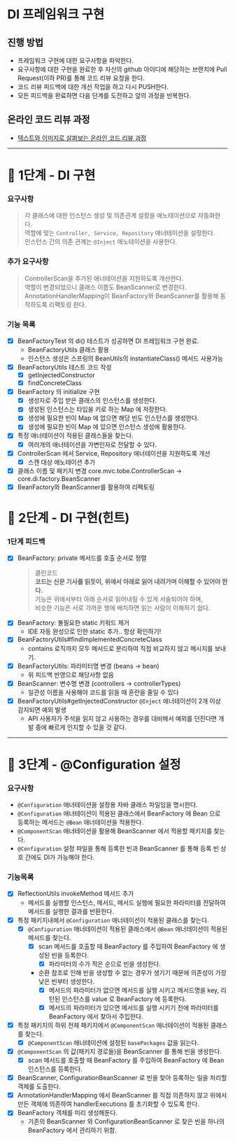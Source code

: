 # DI 프레임워크 구현
## 진행 방법
* 프레임워크 구현에 대한 요구사항을 파악한다.
* 요구사항에 대한 구현을 완료한 후 자신의 github 아이디에 해당하는 브랜치에 Pull Request(이하 PR)를 통해 코드 리뷰 요청을 한다.
* 코드 리뷰 피드백에 대한 개선 작업을 하고 다시 PUSH한다.
* 모든 피드백을 완료하면 다음 단계를 도전하고 앞의 과정을 반복한다.

## 온라인 코드 리뷰 과정
* [텍스트와 이미지로 살펴보는 온라인 코드 리뷰 과정](https://github.com/next-step/nextstep-docs/tree/master/codereview)

---

# 🚀 1단계 - DI 구현

### 요구사항
> 각 클래스에 대한 인스턴스 생성 및 의존관계 설정을 애노테이션으로 자동화한다.  
> 역할에 맞는 `Controller, Service, Repository` 애너테이션을 설정한다.  
> 인스턴스 간의 의존 관계는 `@Inject` 애노테이션을 사용한다.  

### 추가 요구사항
> ControllerScan을 추가된 애너테이션을 지원하도록 개선한다.  
> 역할이 변경되었으니 클래스 이름도 BeanScanner로 변경한다.  
> AnnotationHandlerMapping이 BeanFactory와 BeanScanner를 활용해 동작하도록 리팩토링 한다.  

### 기능 목록
- [x] BeanFactoryTest 의 di() 테스트가 성공하면 DI 프레임워크 구현 완료.
  - BeanFactoryUtils 클래스 활용
  - 인스턴스 생성은 스프링의 BeanUtils의 instantiateClass() 메서드 사용가능
- [x] BeanFactoryUtils 테스트 코드 작성
  - [x] getInjectedConstructor 
  - [x] findConcreteClass 
- [x] BeanFactory 의 initialize 구현
  - [x] 생성자로 주입 받은 클래스의 인스턴스를 생성한다.
  - [x] 생성된 인스턴스는 타입을 키로 하는 Map 에 저장한다.
  - [x] 생성에 필요한 빈이 Map 에 없으면 해당 빈도 인스턴스를 생성한다.
  - [x] 생성에 필요한 빈이 Map 에 있으면 인스턴스 생성에 활용한다.
- [x] 특정 애너테이션이 적용된 클래스들을 찾는다.
  - [x] 여러개의 애너테이션을 가변인자로 전달할 수 있다. 
- [x] ControllerScan 에서 Service, Repository 애너테이션을 지원하도록 개선
  - [x] 스캔 대상 애노테이션 추가 
- [x] 클래스 이름 및 패키지 변경 core.mvc.tobe.ControllerScan -> core.di.factory.BeanScanner
- [x] BeanFactory와 BeanScanner를 활용하여 리팩토링

# 🚀 2단계 - DI 구현(힌트)

### 1단계 피드백
- [x] BeanFactory: private 메서드를 호출 순서로 정렬
  > 클린코드   
  > **코드는 신문 기사를 읽듯이, 위에서 아래로 읽어 내려가며 이해할 수 있어야 한다.**   
  > 기능은 위에서부터 아래 순서로 읽어내릴 수 있게 서술되어야 하며,   
  > 비슷한 기능은 서로 가까운 행에 배치하면 읽는 사람이 이해하기 쉽다.   
- [x] BeanFactory: 불필요한 static 키워드 제거
  - IDE 자동 완성으로 인한 static 추가.. 항상 확인하기!
- [x] BeanFactoryUtils#findImplementedConcreteClass
  - contains 로직까지 모두 메서드로 분리하여 직접 비교하지 않고 메시지를 보내기.
- [x] BeanFactoryUtils: 파라미터명 변경 (beans -> bean) 
  - 위 피드백 반영으로 해당사항 없음
- [x] BeanScanner: 변수명 변경 (controllers -> controllerTypes)
  - 일관성 이름을 사용해야 코드를 읽을 때 혼란을 줄일 수 있다
- [x] BeanFactoryUtils#getInjectedConstructor `@Inject` 애너테이션이 2개 이상 감지되면 예외 발생
  - API 사용자가 주석을 읽지 않고 사용하는 경우를 대비해서 예외를 던진다면 개발 중에 빠르게 인지할 수 있을 것 같다.

--- 

# 🚀 3단계 - @Configuration 설정

### 요구사항
- `@Configuration` 애너테이션을 설정용 자바 클래스 파일임을 명시한다.
- `@Configuration` 애너테이션이 적용된 클래스에서 BeanFactory 에 Bean 으로 등록하는 메서드는 `@Bean` 애너테이션을 적용한다.
- `@ComponentScan` 애너테이션을 활용해 BeanScanner 에서 적용할 패키지를 찾는다.
- `@Configuration` 설정 파일을 통해 등록한 빈과 BeanScanner 를 통해 등록 빈 상호 간에도 DI가 가능해야 한다.

### 기능목록
- [x] ReflectionUtils invokeMethod 메서드 추가
  - 메서드를 실행할 인스턴스, 메서드, 메서드 실행에 필요한 파라미터를 전달하여 메서드를 실행한 결과를 반환한다.
- [x] 특정 패키지내에서 `@Configuration` 애너테이션이 적용된 클래스를 찾는다.
  - [x] `@Configuration` 애너테이션이 적용된 클래스에서 `@Bean` 애너테이션이 적용된 메서드를 찾는다.
    - [x] scan 메서드를 호출할 때 BeanFactory 를 주입하여 BeanFactory 에 생성된 빈을 등록한다.
      - [x] 파라미터의 수가 적은 순으로 빈을 생성한다.
    - 순환 참조로 인해 빈을 생성할 수 없는 경우가 생기기 때문에 의존성이 가장 낮은 빈부터 생성한다.
      - [x] 메서드의 파라미터가 없으면 메서드를 실행 시키고 메서드명을 key, 리턴된 인스턴스를 value 로 BeanFactory 에 등록한다.
      - [x] 메서드의 파라미터가 있으면 메서드를 실행 시키기 전에 파라미터를 BeanFactory 에서 찾아서 주입한다.
- [x] 특정 패키지의 하위 전체 패키지에서 `@ComponentScan` 애너테이션이 적용된 클래스를 찾는다.
  - [x] `@ComponentScan` 애너테이션에 설정된 `basePackages` 값을 읽는다. 
- [x] `@ComponentScan` 의 값(패키지 경로들)을 BeanScanner 를 통해 빈을 생성한다.
  - [x] scan 메서드를 호출할 때 BeanFactory 를 주입하여 BeanFactory 에 Bean 인스턴스를 등록한다.
- [x] BeanScanner, ConfigurationBeanScanner 로 빈을 찾아 등록하는 일을 처리할 객체를 도출한다.
- [x] AnnotationHandlerMapping 에서 BeanScanner 를 직접 의존하지 않고 위에서 만든 객체에 의존하여 handlerExecutions 를 초기화할 수 있도록 한다.
- [x] BeanFactory 객체를 미리 생성해둔다.
  - 기존의 BeanScanner 와 ConfigurationBeanScanner 로 찾은 빈을 하나의 BeanFactory 에서 관리하기 위함.
